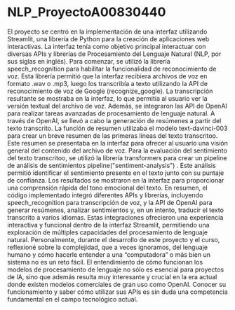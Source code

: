 # NLP_ProyectoA00830440

El proyecto se centró en la implementación de una interfaz utilizando Streamlit, una librería de Python para la creación de aplicaciones web interactivas. La interfaz tenía como objetivo principal interactuar con diversas APIs y librerías de Procesamiento del Lenguaje Natural (NLP, por sus siglas en inglés).
Para comenzar, se utilizó la librería speech_recognition para habilitar la funcionalidad de reconocimiento de voz. Esta librería permitió que la interfaz recibiera archivos de voz en formato .wav o .mp3, luego los transcribía a texto utilizando la API de reconocimiento de voz de Google (recognize_google). La transcripción resultante se mostraba en la interfaz, lo que permitía al usuario ver la versión textual del archivo de voz.
Además, se integraron las API de OpenAI para realizar tareas avanzadas de procesamiento de lenguaje natural. A través de OpenAI, se llevó a cabo la generación de resúmenes a partir del texto transcrito. La función de resumen utilizaba el modelo text-davinci-003 para crear un breve resumen de las primeras líneas del texto transcritoo. Este resumen se presentaba en la interfaz para ofrecer al usuario una visión general del contenido del archivo de voz.
Para la evaluación del sentimiento del texto transcritoo, se utilizó la librería transformers para crear un pipeline de análisis de sentimientos pipeline("sentiment-analysis") . Este análisis permitió identificar el sentimiento presente en el texto junto con su puntaje de confianza. Los resultados se mostraron en la interfaz para proporcionar una comprensión rápida del tono emocional del texto.
En resumen, el código implementado integró diferentes APIs y librerías, incluyendo speech_recognition para transcripción de voz, y la API de OpenAI para generar resúmenes, analizar sentimientos y, en un intento, traducir el texto transcrito a varios idiomas. Estas integraciones ofrecieron una experiencia interactiva y funcional dentro de la interfaz Streamlit, permitiendo una exploración de múltiples capacidades del procesamiento de lenguaje natural.
Personalmente, durante el desarrollo de este proyecto y el curso, reflexioné sobre la complejidad, que a veces ignoramos, del lenguaje humano y cómo hacerle entender a una “computadora” o más bien un sistema no es un reto fácil. El entendimiento de cómo funcionan los modelos de procesamiento de lenguaje no sólo es esencial para proyectos de IA, sino que además resulta muy interesante y crucial en la era actual donde existen modelos comerciales de gran uso como OpenAI. Conocer su funcionamiento y saber cómo utilizar sus APIs es sin duda una competencia fundamental en el campo tecnológico actual.
